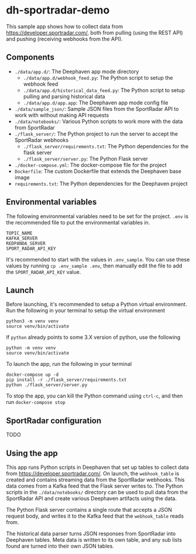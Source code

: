# dh-sportradar-demo

This sample app shows how to collect data from https://developer.sportradar.com/, both from pulling (using the REST API) and pushing (receiving webhooks from the API).

## Components

* `./data/app.d/`: The Deephaven app mode directory
  * `./data/app.d/webhook_feed.py`: The Python script to setup the webhook feed
  * `./data/app.d/historical_data_feed.py`: The Python script to setup pulling and parsing historical data
  * `./data/app.d/app.app`: The Deephaven app mode config file
* `./data/sample_json/`: Sample JSON files from the SportRadar API to work with without making API requests
* `./data/notebooks/`: Various Python scripts to work more with the data from SportRadar
* `./flask_server/`: The Python project to run the server to accept the SportRadar webhooks
  * `./flask_server/requirements.txt`: The Python dependencies for the flask server
  * `./flask_server/server.py`: The Python Flask server
* `./docker-compose.yml`: The docker-compose file for the project
* `Dockerfile`: The custom Dockerfile that extends the Deephaven base image
* `requirements.txt`: The Python dependencies for the Deephaven project

## Environmental variables

The following environmental variables need to be set for the project. `.env` is the recommended file to put the environmental variables in.

```
TOPIC_NAME
KAFKA_SERVER
REDPANDA_SERVER
SPORT_RADAR_API_KEY
```

It's recommended to start with the values in `.env_sample`. You can use these values by running `cp .env_sample .env`, then manually edit the file to add the `SPORT_RADAR_API_KEY` value.

## Launch

Before launching, it's recommended to setup a Python virtual environment. Run the following in your terminal to setup the virtual environment

```
python3 -m venv venv
source venv/bin/activate
```

If `python` already points to some 3.X version of python, use the following

```
python -m venv venv
source venv/bin/activate
```

To launch the app, run the following in your terminal

```
docker-compose up -d
pip install -r ./flask_server/requirements.txt
python ./flask_server/server.py
```

To stop the app, you can kill the Python command using `ctrl-c`, and then run `docker-compose stop`

## SportRadar configuration

TODO

## Using the app

This app runs Python scripts in Deephaven that set up tables to collect data from https://developer.sportradar.com/. On launch, the `webhook_table` is created and contains streaming data from the SportRadar webhooks. This data comes from a Kafka feed that the Flask server writes to. The Python scripts in the `./data/notebooks/` directory can be used to pull data from the SportRadar API and create various Deephaven artifacts using the data.

The Python Flask server contains a single route that accepts a JSON request body, and writes it to the Kafka feed that the `webhook_table` reads from.

The historical data parser turns JSON responses from SportRadar into Deephaven tables. Meta data is written to its own table, and any sub lists found are turned into their own JSON tables.
